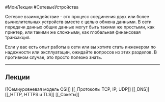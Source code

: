 #МоиЛекции #СетевыеУстройства 

Сетевое взаимодействие - это процесс соединения двух или более вычислительных устройств вместе с целью обмена данными. В сети передачи данных общие данные могут быть такими же простыми, как принтер, или такими же сложными, как глобальная финансовая транзакция.

Если у вас есть опыт работы в сети или вы хотите стать инженером по надежности или эксплуатации, ожидайте вопросов из этих разделов. В противном случае, это просто полезно знать.

---
## Лекции

[[Семиуровневая модель OSI]]
[[_Протоколы ТСP, IP, UDP]]
[[_DNS]]
[[_HTTP, HTTPS и TLS]]
[[_Сокеты]]